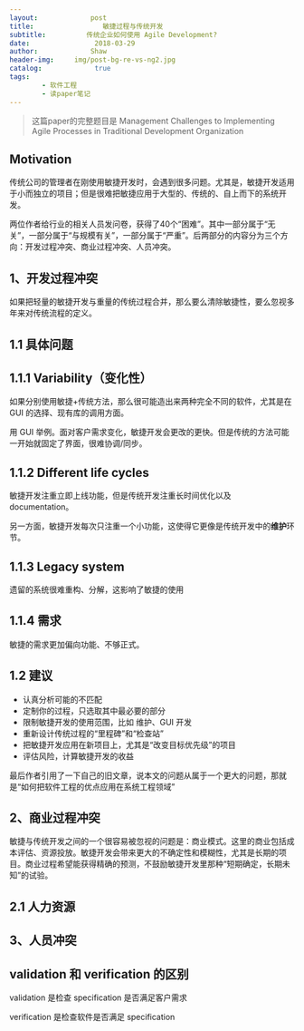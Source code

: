 ```yaml
---
layout:             post
title:                 敏捷过程与传统开发
subtitle:          传统企业如何使用 Agile Development?
date:      	         2018-03-29
author:             Shaw
header-img:     img/post-bg-re-vs-ng2.jpg
catalog: 	         true
tags:
        - 软件工程
        - 读paper笔记
---
```


> 这篇paper的完整题目是 
Management Challenges to Implementing Agile Processes in Traditional Development Organization


Motivation
-
传统公司的管理者在刚使用敏捷开发时，会遇到很多问题。尤其是，敏捷开发适用于小而独立的项目；但是很难把敏捷应用于大型的、传统的、自上而下的系统开发。

两位作者给行业的相关人员发问卷，获得了40个“困难”。其中一部分属于“无关”，一部分属于“与规模有关”，一部分属于“严重”。后两部分的内容分为三个方向：开发过程冲突、商业过程冲突、人员冲突。

1、开发过程冲突
-
如果把轻量的敏捷开发与重量的传统过程合并，那么要么清除敏捷性，要么忽视多年来对传统流程的定义。

1.1 具体问题
-
1.1.1 Variability（变化性）
-
如果分别使用敏捷+传统方法，那么很可能造出来两种完全不同的软件，尤其是在 GUI 的选择、现有库的调用方面。

用 GUI 举例。面对客户需求变化，敏捷开发会更改的更快。但是传统的方法可能一开始就固定了界面，很难协调/同步。

1.1.2 Different life cycles
-
敏捷开发注重立即上线功能，但是传统开发注重长时间优化以及 documentation。

另一方面，敏捷开发每次只注重一个小功能，这使得它更像是传统开发中的**维护**环节。

1.1.3 Legacy system
-
遗留的系统很难重构、分解，这影响了敏捷的使用

1.1.4 需求
-
敏捷的需求更加偏向功能、不够正式。

1.2 建议
-
- 认真分析可能的不匹配
- 定制你的过程，只选取其中最必要的部分
- 限制敏捷开发的使用范围，比如 维护、GUI 开发
- 重新设计传统过程的“里程碑”和“检查站”
- 把敏捷开发应用在新项目上，尤其是“改变目标优先级”的项目
- 评估风险，计算敏捷开发的收益

最后作者引用了一下自己的旧文章，说本文的问题从属于一个更大的问题，那就是“如何把软件工程的优点应用在系统工程领域”

2、商业过程冲突
-
敏捷与传统开发之间的一个很容易被忽视的问题是：商业模式。这里的商业包括成本评估、资源投放。敏捷开发会带来更大的不确定性和模糊性，尤其是长期的项目。商业过程希望能获得精确的预测，不鼓励敏捷开发里那种“短期确定，长期未知”的试验。

2.1 人力资源
-

3、人员冲突
-

validation 和 verification 的区别
-
validation 是检查 specification 是否满足客户需求

verification 是检查软件是否满足 specification